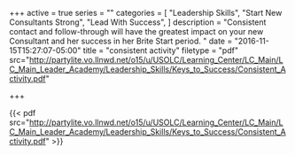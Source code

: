 +++
active = true
series = ""
categories = [
  "Leadership Skills",
  "Start New Consultants Strong",
  "Lead With Success",
]
description = "Consistent contact and follow-through will have the greatest impact on your new Consultant and her success in her Brite Start period. "
date = "2016-11-15T15:27:07-05:00"
title = "consistent activity"
filetype = "pdf"
src="http://partylite.vo.llnwd.net/o15/u/USOLC/Learning_Center/LC_Main/LC_Main_Leader_Academy/Leadership_Skills/Keys_to_Success/Consistent_Activity.pdf"

+++

{{< pdf src="http://partylite.vo.llnwd.net/o15/u/USOLC/Learning_Center/LC_Main/LC_Main_Leader_Academy/Leadership_Skills/Keys_to_Success/Consistent_Activity.pdf" >}}
